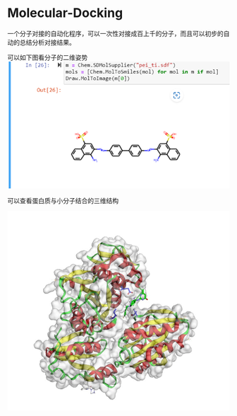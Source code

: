 # Molecular-Docking

一个分子对接的自动化程序，可以一次性对接成百上千的分子，而且可以初步的自动的总结分析对接结果。

可以如下图看分子的二维姿势
![](https://raw.githubusercontent.com/hcleelove/img-bed/master/20230326171929.png)

可以查看蛋白质与小分子结合的三维结构

![](https://raw.githubusercontent.com/hcleelove/img-bed/master/%7BE064A852-E0C2-4F47-B079-71DFCF2E5496%7D.png.jpg)

